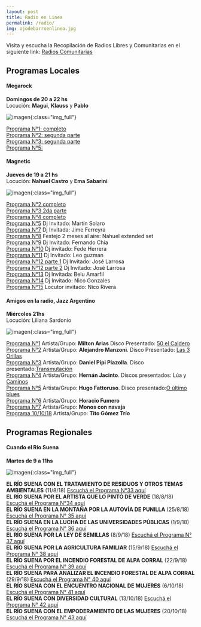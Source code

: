 ```yaml
---
layout: post
title: Radio en Linea
permalink: /radio/
img: ojodebarroenlinea.jpg
---
```


Visita y escucha la Recopilación de Radios Libres y Comunitarias en el siguiente link: [Radios Comunitarias](https://www.respeto.org.ar/radios)

## Programas Locales

#### Megarock  
__Domingos de 20 a 22 hs__  
Locución:
__Magui__, __Klauss__ y __Pablo__

![imagen]({{site.baseurl}}/img/megarock.jpg){:class="img_full"}

[Programa N°1: completo](https://archive.org/details/ojodebarro_megarock_1)  
[Programa N°2: segunda parte](https://archive.org/details/ojodebarro_megarock_2)  
[Programa N°3: segunda parte](https://archive.org/details/ojodebarro_megarock_3)  
[Programa N°5:](https://archive.org/details/ojodebarro_megarock_6)

#### Magnetic  
__Jueves de 19 a 21 hs__  
Locución: __Nahuel Castro__ y __Ema Sabarini__

![imagen]({{site.baseurl}}/img/magnetic1.jpeg){:class="img_full"}

[Programa N°2 completo](https://archive.org/details/ojodebarro_magnetic_2)  
[Programa N°3 2da parte](https://archive.org/details/ojodebarro_magnetic_3)  
[Programa N°4 completo](https://archive.org/details/ojodebarro_magnetic_4)  
[Programa N°5](https://archive.org/details/ojodebarro_magnetic_5) Dj Invitado: Martín Solaro  
[Programa N°7](https://archive.org/details/ojodebarro_magnetic_8) Dj Invitada: Jime Ferreyra  
[Programa N°8](https://archive.org/details/ojodebarro_magnetic_8_201809) Festejo 2 meses al aire: Nahuel extended set  
[Programa N°9](https://archive.org/details/magnetic_9) Dj Invitado: Fernando Chía  
[Programa N°10](https://archive.org/details/ojodebarro_magnetic_10) Dj invitado: Fede Herrera  
[Programa N°11](https://archive.org/details/ojodebarro_magnetic_11) Dj Invitado: Leo guzman  
[Programa N°12 parte 1](https://archive.org/details/ojodebarro_magnetic_12_1) Dj Invitado: José Larrosa  
[Programa N°12 parte 2](https://archive.org/details/ojodebarro_magnetic_12_2) Dj Invitado: José Larrosa  
[Programa N°13](https://archive.org/details/ojodebarro_magnetic_14) Dj Invitada: Belu Amarfil  
[Programa N°14](https://archive.org/details/ojodebarro_magnetic_13) Dj Invitado: Nico Gonzales  
[Programa N°15](https://archive.org/details/ojodebarro_magnetic_15) Locutor invitado: Nico Rivera  

#### Amigos en la radio, Jazz Argentino

__Miércoles 21hs__  
Locución: Liliana Sardonio  

![imagen]({{site.baseurl}}/img/amigosenlaradio.jpeg){:class="img_full"}  

[Programa N°1](https://archive.org/details/ojodebarro_amigosenlaradio_1)  Artista/Grupo: __Milton Arias__ Disco Presentado: [50 el Caldero](https://www.youtube.com/watch?v=xpo51WX9Yd4)  
[Programa N°2](https://archive.org/details/ojodebarro_amigosenlaradio_2)  Artista/Grupo: __Alejandro Manzoni__. Disco Presentado: [Las 3 Orillas](https://www.youtube.com/watch?v=1qlZuLf33F4)  
[Programa N°3](https://archive.org/details/ojodebarro_amigosporlaradio_3) Artista/Grupo: __Daniel Pipi Piazolla__. Disco presentado:[Transmutación](https://www.youtube.com/watch?v=_sPxncRTDd4)  
[Programa N°4](https://archive.org/details/ojodebarro_amigosenlaradio_4) Artista/Grupo: __Hernán Jacinto__. Discos presentados: Lúa y [Caminos](https://www.youtube.com/watch?v=0PQPdcvpsss)  
[Programa N°5](https://archive.org/details/ojodebarro_amigosenlaradio_5) Artista/Grupo: __Hugo Fattoruso__. Disco presentado:[O último blues](https://www.youtube.com/watch?v=bT9fs92Z410)  
[Programa N°6](https://archive.org/details/ojodebarro_amigosenlaradio_6) Artista/Grupo: __Horacio Fumero__  
[Programa N°7](https://archive.org/details/ojodebarro_amigosenlaradio_7) Artista/Grupo: __Monos con navaja__  
[Programa 10/10/18](https://archive.org/details/ojodebarro_amigosenlaradio_10_10) Artista/Grupo: __Tito Gómez Trío__

## Programas Regionales

#### Cuando el Río Suena
__Martes de 9 a 11hs__  

![imagen]({{site.baseurl}}/img/cuandoelriosuena.jpg){:class="img_full"}

__EL RÍO SUENA CON EL TRATAMIENTO DE RESIDUOS Y OTROS TEMAS AMBIENTALES__ (11/8/18) [Escuchá el Programa N°33 aquí](https://archive.org/details/ojodebarro_cuandoelriosuena_1)  
__EL RÍO SUENA POR EL ARTISTA QUE LO PINTÓ DE VERDE__ (18/8/18) [Escuchá el Programa N°34 aquí](https://archive.org/details/ojodebarro_cuandoelriosuena_2)  
__EL RÍO SUENA EN LA MONTAÑA POR LA AUTOVÍA DE PUNILLA__ (25/8/18) [Escuchá el Programa N° 35 aquí](https://archive.org/details/ojodebarro_cuandoelriosuena_3)  
__EL RÍO SUENA EN LA LUCHA DE LAS UNIVERSIDADES PÚBLICAS__ (1/9/18) [Escuchá el Programa N° 36 aquí](https://archive.org/details/ojodebarro_cuandoelriosuena_4_1)  
__EL RÍO SUENA POR LA LEY DE SEMILLAS__ (8/9/18) [Escuchá el Programa N° 37 aquí](https://archive.org/details/ojodebarro_cuandoelriosuena_4)  
__EL RÍO SUENA POR LA AGRICULTURA FAMILIAR__ (15/9/18) [Escuchá el Programa N° 38 aquí](https://archive.org/details/ojodebarro_cuandoelriosuena_6)  
__EL RÍO SUENA POR EL INCENDIO FORESTAL DE ALPA CORRAL__ (22/9/18) [Escuchá el Programa N° 39 aquí](https://archive.org/details/ojodebarro_cuandoelriosuena_39)  
__EL RÍO SUENA PARA ANALIZAR EL INCENDIO FORESTAL DE ALPA CORRAL__ (29/9/18) [Escuchá el Programa N° 40 aquí](https://archive.org/details/ojodebarro_cuandoelriosuena_40)  
__EL RÍO SUENA CON EL ENCUENTRO NACIONAL DE MUJERES__ (6/10/18) [Escuchá el Programa N° 41 aquí](https://archive.org/details/ojodebarro_cuandoelriosuena_41)  
__EL RÍO SUENA CON DIVERSIDAD CULTURAL__ (13/10/18) [Escuchá el Programa N° 42 aquí](https://archive.org/details/ojodebarro_cuandoelriosuena_42)  
__EL RÍO SUENA CON EL EMPODERAMIENTO DE LAS MUJERES__ (20/10/18) [Escuchá el Programa N° 43 aquí](https://archive.org/details/ojodebarro_cuandoelriosuena_43)  
